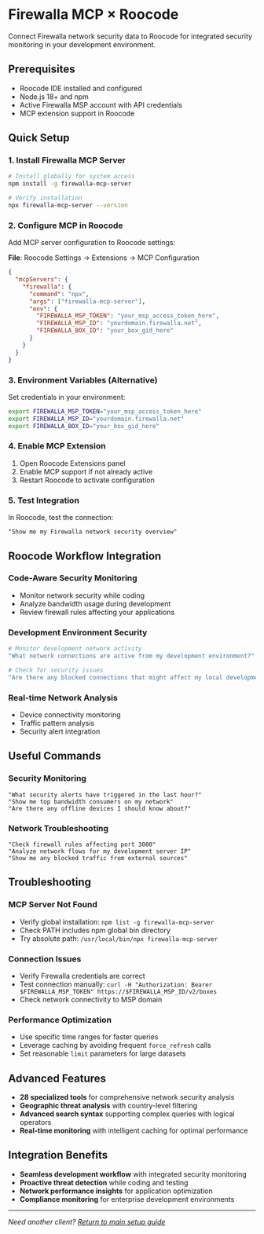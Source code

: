 # Firewalla MCP × Roocode

Connect Firewalla network security data to Roocode for integrated security monitoring in your development environment.

## Prerequisites

- Roocode IDE installed and configured
- Node.js 18+ and npm
- Active Firewalla MSP account with API credentials
- MCP extension support in Roocode

## Quick Setup

### 1. Install Firewalla MCP Server

```bash
# Install globally for system access
npm install -g firewalla-mcp-server

# Verify installation
npx firewalla-mcp-server --version
```

### 2. Configure MCP in Roocode

Add MCP server configuration to Roocode settings:

**File**: Roocode Settings → Extensions → MCP Configuration

```json
{
  "mcpServers": {
    "firewalla": {
      "command": "npx",
      "args": ["firewalla-mcp-server"],
      "env": {
        "FIREWALLA_MSP_TOKEN": "your_msp_access_token_here",
        "FIREWALLA_MSP_ID": "yourdomain.firewalla.net",
        "FIREWALLA_BOX_ID": "your_box_gid_here"
      }
    }
  }
}
```

### 3. Environment Variables (Alternative)

Set credentials in your environment:

```bash
export FIREWALLA_MSP_TOKEN="your_msp_access_token_here"
export FIREWALLA_MSP_ID="yourdomain.firewalla.net"
export FIREWALLA_BOX_ID="your_box_gid_here"
```

### 4. Enable MCP Extension

1. Open Roocode Extensions panel
2. Enable MCP support if not already active
3. Restart Roocode to activate configuration

### 5. Test Integration

In Roocode, test the connection:
```text
"Show me my Firewalla network security overview"
```

## Roocode Workflow Integration

### Code-Aware Security Monitoring
- Monitor network security while coding
- Analyze bandwidth usage during development
- Review firewall rules affecting your applications

### Development Environment Security
```bash
# Monitor development network activity
"What network connections are active from my development environment?"

# Check for security issues
"Are there any blocked connections that might affect my local development?"
```

### Real-time Network Analysis
- Device connectivity monitoring
- Traffic pattern analysis
- Security alert integration

## Useful Commands

### Security Monitoring
```text
"What security alerts have triggered in the last hour?"
"Show me top bandwidth consumers on my network"
"Are there any offline devices I should know about?"
```

### Network Troubleshooting
```text
"Check firewall rules affecting port 3000"
"Analyze network flows for my development server IP"
"Show me any blocked traffic from external sources"
```

## Troubleshooting

### MCP Server Not Found
- Verify global installation: `npm list -g firewalla-mcp-server`
- Check PATH includes npm global bin directory
- Try absolute path: `/usr/local/bin/npx firewalla-mcp-server`

### Connection Issues
- Verify Firewalla credentials are correct
- Test connection manually: `curl -H "Authorization: Bearer $FIREWALLA_MSP_TOKEN" https://$FIREWALLA_MSP_ID/v2/boxes`
- Check network connectivity to MSP domain

### Performance Optimization
- Use specific time ranges for faster queries
- Leverage caching by avoiding frequent `force_refresh` calls
- Set reasonable `limit` parameters for large datasets

## Advanced Features

- **28 specialized tools** for comprehensive network security analysis
- **Geographic threat analysis** with country-level filtering
- **Advanced search syntax** supporting complex queries with logical operators
- **Real-time monitoring** with intelligent caching for optimal performance

## Integration Benefits

- **Seamless development workflow** with integrated security monitoring
- **Proactive threat detection** while coding and testing
- **Network performance insights** for application optimization
- **Compliance monitoring** for enterprise development environments

---

*Need another client? [Return to main setup guide](../../README.md#client-setup-guides)*